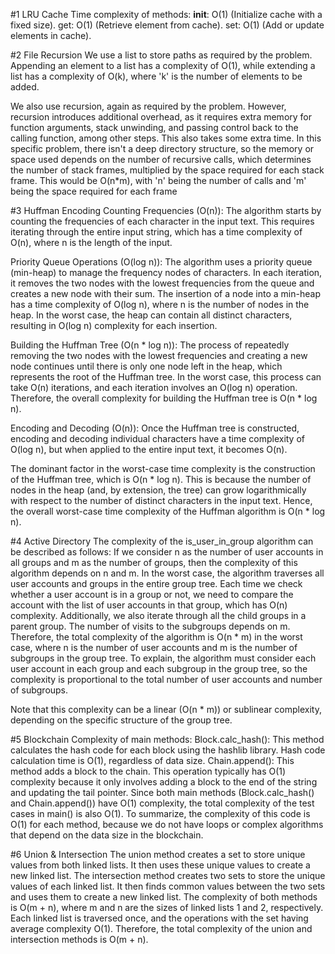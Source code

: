 #1 LRU Cache
Time complexity of methods:
__init__: O(1) (Initialize cache with a fixed size).
get: O(1) (Retrieve element from cache).
set: O(1) (Add or update elements in cache).


#2 File Recursion
We use a list to store paths as required by the problem. Appending an element to a list has a complexity of O(1), while extending a list has a complexity of O(k), where 'k' is the number of elements to be added.

We also use recursion, again as required by the problem. However, recursion introduces additional overhead, as it requires extra memory for function arguments, stack unwinding, and passing control back to the calling function, among other steps. This also takes some extra time. In this specific problem, there isn't a deep directory structure, so the memory or space used depends on the number of recursive calls, which determines the number of stack frames, multiplied by the space required for each stack frame. This would be O(n*m), with 'n' being the number of calls and 'm' being the space required for each frame


#3 Huffman Encoding
Counting Frequencies (O(n)): The algorithm starts by counting the frequencies of each character in the input text. This requires iterating through the entire input string, which has a time complexity of O(n), where n is the length of the input.

Priority Queue Operations (O(log n)): The algorithm uses a priority queue (min-heap) to manage the frequency nodes of characters. In each iteration, it removes the two nodes with the lowest frequencies from the queue and creates a new node with their sum. The insertion of a node into a min-heap has a time complexity of O(log n), where n is the number of nodes in the heap. In the worst case, the heap can contain all distinct characters, resulting in O(log n) complexity for each insertion.

Building the Huffman Tree (O(n * log n)): The process of repeatedly removing the two nodes with the lowest frequencies and creating a new node continues until there is only one node left in the heap, which represents the root of the Huffman tree. In the worst case, this process can take O(n) iterations, and each iteration involves an O(log n) operation. Therefore, the overall complexity for building the Huffman tree is O(n * log n).

Encoding and Decoding (O(n)): Once the Huffman tree is constructed, encoding and decoding individual characters have a time complexity of O(log n), but when applied to the entire input text, it becomes O(n).

The dominant factor in the worst-case time complexity is the construction of the Huffman tree, which is O(n * log n). This is because the number of nodes in the heap (and, by extension, the tree) can grow logarithmically with respect to the number of distinct characters in the input text. Hence, the overall worst-case time complexity of the Huffman algorithm is O(n * log n).


#4 Active Directory
The complexity of the is_user_in_group algorithm can be described as follows:
If we consider n as the number of user accounts in all groups and m as the number of groups, then the complexity of this algorithm depends on n and m.
In the worst case, the algorithm traverses all user accounts and groups in the entire group tree. Each time we check whether a user account is in a group or not, we need to compare the account with the list of user accounts in that group, which has O(n) complexity.
Additionally, we also iterate through all the child groups in a parent group. The number of visits to the subgroups depends on m.
Therefore, the total complexity of the algorithm is O(n * m) in the worst case, where n is the number of user accounts and m is the number of subgroups in the group tree.
To explain, the algorithm must consider each user account in each group and each subgroup in the group tree, so the complexity is proportional to the total number of user accounts and number of subgroups.

Note that this complexity can be a linear (O(n * m)) or sublinear complexity, depending on the specific structure of the group tree.




#5 Blockchain
Complexity of main methods:
Block.calc_hash(): This method calculates the hash code for each block using the hashlib library. Hash code calculation time is O(1), regardless of data size.
Chain.append(): This method adds a block to the chain. This operation typically has O(1) complexity because it only involves adding a block to the end of the string and updating the tail pointer.
Since both main methods (Block.calc_hash() and Chain.append()) have O(1) complexity, the total complexity of the test cases in main() is also O(1).
To summarize, the complexity of this code is O(1) for each method, because we do not have loops or complex algorithms that depend on the data size in the blockchain.

#6 Union & Intersection
The union method creates a set to store unique values from both linked lists. It then uses these unique values to create a new linked list.
The intersection method creates two sets to store the unique values of each linked list. It then finds common values between the two sets and uses them to create a new linked list.
The complexity of both methods is O(m + n), where m and n are the sizes of linked lists 1 and 2, respectively. Each linked list is traversed once, and the operations with the set having average complexity O(1). Therefore, the total complexity of the union and intersection methods is O(m + n).



